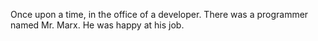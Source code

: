 Once upon a time, in the office of a developer.
There was a programmer named Mr. Marx.
He was happy at his job.

